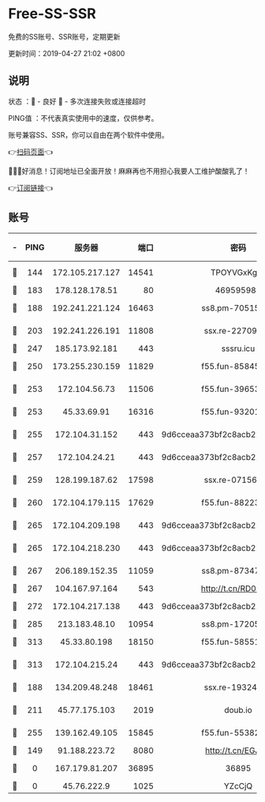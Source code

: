 # Free-SS-SSR

免费的SS账号、SSR账号，定期更新

更新时间：2019-04-27 21:02 +0800

## 说明

状态     ：🙂 - 良好 🙁 - 多次连接失败或连接超时

PING值   ：不代表真实使用中的速度，仅供参考。

账号兼容SS、SSR，你可以自由在两个软件中使用。

👉[扫码页面](https://liesauer.github.io/Free-SS-SSR/)👈

🎉🎉🎉好消息！订阅地址已全面开放！麻麻再也不用担心我要人工维护酸酸乳了！

👉[订阅链接](https://www.liesauer.net/yogurt/subscribe?ACCESS_TOKEN=DAYxR3mMaZAsaqUb)👈

## 账号

|-|PING|服务器|端口|密码|加密方式|区域|
|:----:|:----:|:-----:|-----:|:----:|:----:|:----:|
|🙂|144|172.105.217.127|14541|TPOYVGxKglpi|aes-256-cfb|JP|
|🙂|183|178.128.178.51|80|469595985|chacha20|US|
|🙂|188|192.241.221.124|16463|ss8.pm-70515178|aes-256-cfb|US|
|🙂|203|192.241.226.191|11808|ssx.re-22709690|aes-256-cfb|US|
|🙂|247|185.173.92.181|443|sssru.icu|rc4-md5|RU|
|🙂|250|173.255.230.159|11829|f55.fun-85845471|aes-256-cfb|US|
|🙂|253|172.104.56.73|11506|f55.fun-39653109|aes-256-cfb|SG|
|🙂|253|45.33.69.91|16316|f55.fun-93201078|aes-256-cfb|US|
|🙂|255|172.104.31.152|443|9d6cceaa373bf2c8acb22e60b6a58be6|aes-256-cfb|US|
|🙂|257|172.104.24.21|443|9d6cceaa373bf2c8acb22e60b6a58be6|aes-256-cfb|US|
|🙂|259|128.199.187.62|17598|ssx.re-07156237|aes-256-cfb|SG|
|🙂|260|172.104.179.115|17629|f55.fun-88223816|aes-256-cfb|SG|
|🙂|265|172.104.209.198|443|9d6cceaa373bf2c8acb22e60b6a58be6|aes-256-cfb|US|
|🙂|265|172.104.218.230|443|9d6cceaa373bf2c8acb22e60b6a58be6|aes-256-cfb|US|
|🙂|267|206.189.152.35|11059|ss8.pm-87347385|aes-256-cfb|SG|
|🙂|267|104.167.97.164|543|http://t.cn/RD0D7sx|rc4-md5|CA|
|🙂|272|172.104.217.138|443|9d6cceaa373bf2c8acb22e60b6a58be6|aes-256-cfb|US|
|🙂|285|213.183.48.10|10954|ss8.pm-17205856|rc4-md5|RU|
|🙂|313|45.33.80.198|18150|f55.fun-58551932|aes-256-cfb|US|
|🙂|313|172.104.215.24|443|9d6cceaa373bf2c8acb22e60b6a58be6|aes-256-cfb|US|
|🙂|188|134.209.48.248|18461|ssx.re-19324326|aes-256-cfb|US|
|🙂|211|45.77.175.103|2019|doub.io|aes-128-ctr|SG|
|🙂|255|139.162.49.105|15845|f55.fun-55382148|aes-256-cfb|SG|
|🙁|149|91.188.223.72|8080|http://t.cn/EGJIyrl|rc4-md5|RU|
|🙁|0|167.179.81.207|36895|36895|aes-256-cfb|JP|
|🙁|0|45.76.222.9|1025|YZcCjQ|rc4-md5|JP|
